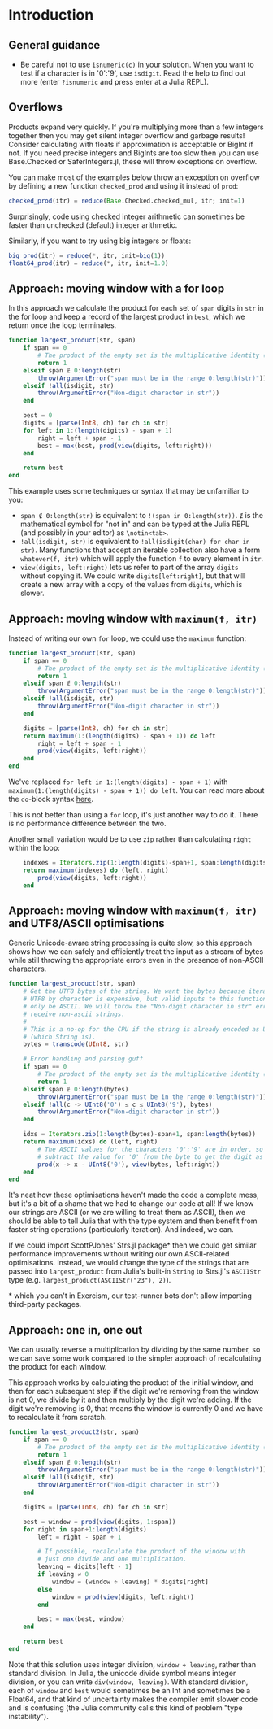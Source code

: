 # Introduction

## General guidance

- Be careful not to use `isnumeric(c)` in your solution. When you want to test if a character is in '0':'9', use `isdigit`. Read the help to find out more (enter `?isnumeric` and press enter at a Julia REPL).

## Overflows

Products expand very quickly.
If you're multiplying more than a few integers together then you may get silent integer overflow and garbage results!
Consider calculating with floats if approximation is acceptable or BigInt if not.
If you need precise integers and BigInts are too slow then you can use Base.Checked or SaferIntegers.jl, these will throw exceptions on overflow.

You can make most of the examples below throw an exception on overflow by defining a new function `checked_prod` and using it instead of `prod`:

```julia
checked_prod(itr) = reduce(Base.Checked.checked_mul, itr; init=1)
```

Surprisingly, code using checked integer arithmetic can sometimes be faster than unchecked (default) integer arithmetic.

Similarly, if you want to try using big integers or floats:

```julia
big_prod(itr) = reduce(*, itr, init=big(1))
float64_prod(itr) = reduce(*, itr, init=1.0)
```

## Approach: moving window with a for loop

In this approach we calculate the product for each set of `span` digits in `str` in the for loop and keep a record of the largest product in `best`, which we return once the loop terminates.

```julia
function largest_product(str, span)
    if span == 0
        # The product of the empty set is the multiplicative identity (1)
        return 1
    elseif span ∉ 0:length(str)
        throw(ArgumentError("span must be in the range 0:length(str)"))
    elseif !all(isdigit, str)
        throw(ArgumentError("Non-digit character in str"))
    end

    best = 0
    digits = [parse(Int8, ch) for ch in str]
    for left in 1:(length(digits) - span + 1)
        right = left + span - 1
        best = max(best, prod(view(digits, left:right)))
    end

    return best
end
```

This example uses some techniques or syntax that may be unfamiliar to you:

- `span ∉ 0:length(str)` is equivalent to `!(span in 0:length(str))`. `∉` is the mathematical symbol for "not in" and can be typed at the Julia REPL (and possibly in your editor) as `\notin<tab>`.
- `!all(isdigit, str)` is equivalent to `!all(isdigit(char) for char in str)`. Many functions that accept an iterable collection also have a form `whatever(f, itr)` which will apply the function `f` to every element in `itr`.
- `view(digits, left:right)` lets us refer to part of the array `digits` without copying it. We could write `digits[left:right]`, but that will create a new array with a copy of the values from `digits`, which is slower.


## Approach: moving window with `maximum(f, itr)`

Instead of writing our own `for` loop, we could use the `maximum` function:

```julia
function largest_product(str, span)
    if span == 0
        # The product of the empty set is the multiplicative identity (1)
        return 1
    elseif span ∉ 0:length(str)
        throw(ArgumentError("span must be in the range 0:length(str)"))
    elseif !all(isdigit, str)
        throw(ArgumentError("Non-digit character in str"))
    end

    digits = [parse(Int8, ch) for ch in str]
    return maximum(1:(length(digits) - span + 1)) do left
        right = left + span - 1
        prod(view(digits, left:right))
    end
end
```

We've replaced `for left in 1:(length(digits) - span + 1)` with `maximum(1:(length(digits) - span + 1)) do left`.
You can read more about the `do`-block syntax [here][do-block].

This is not better than using a `for` loop, it's just another way to do it.
There is no performance difference between the two.

Another small variation would be to use `zip` rather than calculating `right` within the loop:

```julia
    indexes = Iterators.zip(1:length(digits)-span+1, span:length(digits)-1)
    return maximum(indexes) do (left, right)
        prod(view(digits, left:right))
    end
```

## Approach: moving window with `maximum(f, itr)` and UTF8/ASCII optimisations

Generic Unicode-aware string processing is quite slow, so this approach shows how we can safely and efficiently treat the input as a stream of bytes while still throwing the appropriate errors even in the presence of non-ASCII characters.

```julia
function largest_product(str, span)
    # Get the UTF8 bytes of the string. We want the bytes because iterating
    # UTF8 by character is expensive, but valid inputs to this function will
    # only be ASCII. We will throw the "Non-digit character in str" error if we
    # receive non-ascii strings.
    #
    # This is a no-op for the CPU if the string is already encoded as UTF8
    # (which String is).
    bytes = transcode(UInt8, str)

    # Error handling and parsing guff
    if span == 0
        # The product of the empty set is the multiplicative identity (1)
        return 1
    elseif span ∉ 0:length(bytes)
        throw(ArgumentError("span must be in the range 0:length(str)"))
    elseif !all(c -> UInt8('0') ≤ c ≤ UInt8('9'), bytes)
        throw(ArgumentError("Non-digit character in str"))
    end

    idxs = Iterators.zip(1:length(bytes)-span+1, span:length(bytes))
    return maximum(idxs) do (left, right)
        # The ASCII values for the characters '0':'9' are in order, so we can
        # subtract the value for '0' from the byte to get the digit as an int.
        prod(x -> x - UInt8('0'), view(bytes, left:right))
    end
end
```

It's neat how these optimisations haven't made the code a complete mess, but it's a bit of a shame that we had to change our code at all!
If we know our strings are ASCII (or we are willing to treat them as ASCII), then we should be able to tell Julia that with the type system and then benefit from faster string operations (particularly iteration). And indeed, we can.

If we could import ScottPJones' Strs.jl package\* then we could get similar performance improvements without writing our own ASCII-related optimisations. Instead, we would change the type of the strings that are passed into `largest_product` from Julia's built-in `String` to Strs.jl's `ASCIIStr` type (e.g. `largest_product(ASCIIStr("23"), 2)`).

\* which you can't in Exercism, our test-runner bots don't allow importing third-party packages.

## Approach: one in, one out

We can usually reverse a multiplication by dividing by the same number, so we can save some work compared to the simpler approach of recalculating the product for each window.

This approach works by calculating the product of the initial window, and then for each subsequent step if the digit we're removing from the window is not 0, we divide by it and then multiply by the digit we're adding. If the digit we're removing is 0, that means the window is currently 0 and we have to recalculate it from scratch.

```julia
function largest_product2(str, span)
    if span == 0
        # The product of the empty set is the multiplicative identity (1)
        return 1
    elseif span ∉ 0:length(str)
        throw(ArgumentError("span must be in the range 0:length(str)"))
    elseif !all(isdigit, str)
        throw(ArgumentError("Non-digit character in str"))
    end

    digits = [parse(Int8, ch) for ch in str]

    best = window = prod(view(digits, 1:span))
    for right in span+1:length(digits)
        left = right - span + 1

        # If possible, recalculate the product of the window with
        # just one divide and one multiplication.
        leaving = digits[left - 1]
        if leaving ≠ 0
            window = (window ÷ leaving) * digits[right]
        else
            window = prod(view(digits, left:right))
        end

        best = max(best, window)
    end

    return best
end
```

Note that this solution uses integer division, `window ÷ leaving`, rather than standard division.
In Julia, the unicode divide symbol means integer division, or you can write `div(window, leaving)`.
With standard division, each of `window` and `best` would sometimes be an Int and sometimes be a Float64, and that kind of uncertainty makes the compiler emit slower code and is confusing (the Julia community calls this kind of problem "type instability").

[do-block]: https://docs.julialang.org/en/v1/manual/functions/#Do-Block-Syntax-for-Function-Arguments
